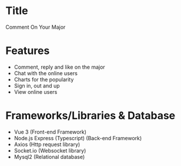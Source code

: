# Title
Comment On Your Major

# Features
- Comment, reply and like on the major
- Chat with the online users
- Charts for the popularity
- Sign in, out and up
- View online users

# Frameworks/Libraries & Database
- Vue 3 (Front-end Framework)
- Node.js Express (Typescript) (Back-end Framework)
- Axios (Http request library)
- Socket.io (Websocket library)
- Mysql2 (Relational database)